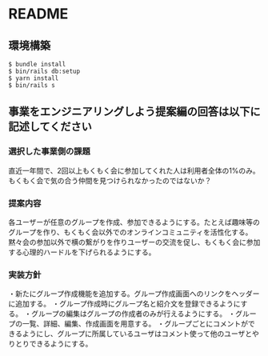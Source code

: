 # README

## 環境構築
```
$ bundle install
$ bin/rails db:setup
$ yarn install
$ bin/rails s
```

## 事業をエンジニアリングしよう提案編の回答は以下に記述してください

### 選択した事業側の課題
直近一年間で、2回以上もくもく会に参加してくれた人は利用者全体の1%のみ。もくもく会で気の合う仲間を見つけられなかったのではないか？

### 提案内容
各ユーザーが任意のグループを作成、参加できるようにする。たとえば趣味等のグループを作り、もくもく会以外でのオンラインコミュニティを活性化する。黙々会の参加以外で横の繋がりを作りユーザーの交流を促し、もくもく会に参加する心理的ハードルを下げられるようにする。

### 実装方針
・新たにグループ作成機能を追加する。グループ作成画面へのリンクをヘッダーに追加する。
・グループ作成時にグループ名と紹介文を登録できるようにする。
・グループの編集はグループの作成者のみが行えるようにする。
・グループの一覧、詳細、編集、作成画面を用意する。
・グループごとにコメントができるようにし、グループに所属しているユーザはコメント使って他のユーザとやりとりできるようにする。

